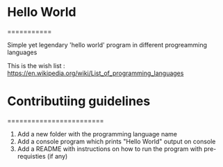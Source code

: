 # Hello World
  ===========

Simple yet legendary 'hello world' program in different progreamming languages

This is the wish list : https://en.wikipedia.org/wiki/List_of_programming_languages

# Contributiing guidelines
  ========================
1. Add a new folder with the programming language name
2. Add a console program which prints "Hello World" output on console
3. Add a README with instructions on how to run the program with pre-requisties (if any)

